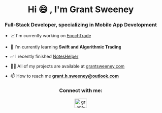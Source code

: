 <h1 align="center">Hi 😄 , I'm Grant Sweeney</h1>
<h3 align="center">Full-Stack Developer, specializing in Mobile App Development</h3>

- 📈 I'm currently working on [EpochTrade](https://github.com/grantsweeney02/EpochTrade)

- 🌱 I’m currently learning **Swift and Algorithmic Trading**

- ✅ I recently finished [NotesHelper](https://github.com/grantsweeney02/NotesHelper)

- 👨‍💻 All of my projects are available at [grantsweeney.com](grantsweeney.co)

- 📫 How to reach me **grant.h.sweeney@outlook.com**

<h3 align="center">Connect with me:</h3>
<p align="center">
<a href="https://linkedin.com/in/grant-sweeney" target="blank"><img align="center" src="https://raw.githubusercontent.com/rahuldkjain/github-profile-readme-generator/master/src/images/icons/Social/linked-in-alt.svg" alt="grant-sweeney" height="30" width="40" /></a>
</p>
